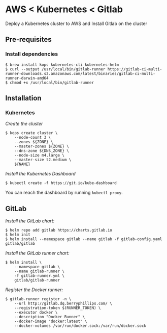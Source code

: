 # AWS < Kubernetes < Gitlab

Deploy a Kubernetes cluster to AWS and Install Gitlab on the cluster

## Pre-requisites

### Install dependencies

```
$ brew install kops kubernetes-cli kubernetes-helm
$ curl --output /usr/local/bin/gitlab-runner https://gitlab-ci-multi-runner-downloads.s3.amazonaws.com/latest/binaries/gitlab-ci-multi-runner-darwin-amd64
$ chmod +x /usr/local/bin/gitlab-runner
```

## Installation

### Kubernetes

*Create the cluster*

```
$ kops create cluster \
    --node-count 3 \
    --zones ${ZONE} \
    --master-zones ${ZONE} \
    --dns-zone ${DNS_ZONE} \
    --node-size m4.large \
    --master-size t2.medium \
    ${NAME}
```

*Install the Kubernetes Dashboard*

```
$ kubectl create -f https://git.io/kube-dashboard
```

You can reach the dashboard by running `kubectl proxy`.

## GitLab

*Install the GitLab chart:*

```
$ helm repo add gitlab https://charts.gitlab.io
$ helm init
$ helm install --namespace gitlab --name gitlab -f gitlab-config.yaml gitlab/gitlab
```

*Install the GitLab runner chart:*

```
$ helm install \
    --namespace gitlab \
    --name gitlab-runner \
    -f gitlab-runner.yml \
    gitlab/gitlab-runner
```

*Register the Docker runner:*

```
$ gitlab-runner register -n \
    --url http://gitlab.dq.berryphillips.com/ \
    --registration-token $(RUNNER_TOKEN) \
    --executor docker \
    --description "Docker Runner" \
    --docker-image "docker:latest" \
    --docker-volumes /var/run/docker.sock:/var/run/docker.sock
```
